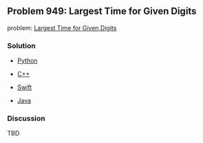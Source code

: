 ## Problem 949: Largest Time for Given Digits

problem: [Largest Time for Given Digits](https://leetcode.com/problems/largest-time-for-given-digits/)

### Solution

- [Python](../python/problem949.py)

- [C++](../cpp/problem949.cpp)

- [Swift](../swift/problem949.swift)

- [Java](../java/problem949.java)

### Discussion

TBD


